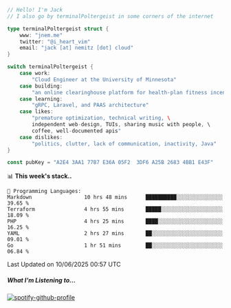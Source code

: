```go
// Hello! I'm Jack
// I also go by terminalPoltergeist in some corners of the internet

type terminalPoltergeist struct {
    www: "jnem.me"
    twitter: "@i_heart_vim"
    email: "jack [at] nemitz [dot] cloud"
}

switch terminalPoltergeist {
    case work:
        "Cloud Engineer at the University of Minnesota"
    case building:
        "an online clearinghouse platform for health-plan fitness incentive programs"
    case learning:
        "gRPC, Laravel, and PAAS architecture"
    case likes:
        "premature optimization, technical writing, \
        independent web-design, TUIs, sharing music with people, \
        coffee, well-documented apis"
    case dislikes:
        "politics, clutter, lack of communication, inactivity, Java"
}

const pubKey = "A2E4 3AA1 77B7 E36A 05F2  3DF6 A25B 2683 4BB1 E43F"
```

<!--START_SECTION:waka-->
📊 **This week's stack..** 

```text
💬 Programming Languages: 
Markdown                 10 hrs 48 mins      ██████████░░░░░░░░░░░░░░░   39.65 % 
Terraform                4 hrs 55 mins       █████░░░░░░░░░░░░░░░░░░░░   18.09 % 
PHP                      4 hrs 25 mins       ████░░░░░░░░░░░░░░░░░░░░░   16.25 % 
YAML                     2 hrs 27 mins       ██░░░░░░░░░░░░░░░░░░░░░░░   09.01 % 
Go                       1 hr 51 mins        ██░░░░░░░░░░░░░░░░░░░░░░░   06.84 % 
```


 Last Updated on 10/06/2025 00:57 UTC
<!--END_SECTION:waka-->

##### What I'm Listening to...

[![spotify-github-profile](https://jnem.me/listening-item?maxAge=2592000)](https://jnem.me/listening)
